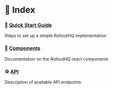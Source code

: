 # 🔎 Index

### 🚀 [Quick Start Guide](https://github.com/RolloutHQ/rollout-hq-docs/blob/main/QuickStart.md#-quick-start-guide)
Steps to set up a simple RolloutHQ implementation

### 🧩 [Components](@rollouthq/connect-react)
Documentation on the RolloutHQ react components

### ⚙️ [API](https://github.com/RolloutHQ/rollout-hq-docs/blob/main/api/API.md#%EF%B8%8F-api)
Description of available API endpoints

